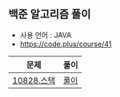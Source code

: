 ## 백준 알고리즘 풀이
- 사용 언어 : JAVA
- https://code.plus/course/41<br>


|문제|풀이|
|------|---|
|[10828.스택](https://www.acmicpc.net/problem/10828)|[풀이](https://github.com/suwanyu/Algorithm/blob/master/src/Day1/Day1_10828_Stack.java)|
